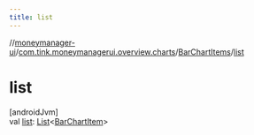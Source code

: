 ```yaml
---
title: list
---
```

//[moneymanager-ui](../../../index.html)/[com.tink.moneymanagerui.overview.charts](../index.html)/[BarChartItems](index.html)/[list](list.html)



# list



[androidJvm]\
val [list](list.html): [List](https://kotlinlang.org/api/latest/jvm/stdlib/kotlin.collections/-list/index.html)&lt;[BarChartItem](../-bar-chart-item/index.html)&gt;




